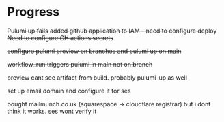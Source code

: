 # Progress

~~Pulumi up fails~~
~~added github application to IAM - need to configure deploy~~
~~Need to configure GH actions secrets~~

~~configure pulumi preview on branches and pulumi up on main~~

~~workflow_run triggers pulumi in main not on branch~~

~~preview cant see artifact from build. probably pulumi-up as well~~

set up email domain and configure it for ses

bought mailmunch.co.uk (squarespace -> cloudflare registrar) but i dont think it works. ses wont verify it
